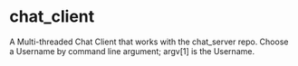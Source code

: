 # chat_client
A Multi-threaded Chat Client that works with the chat_server repo.
Choose a Username by command line argument; argv[1] is the Username.
